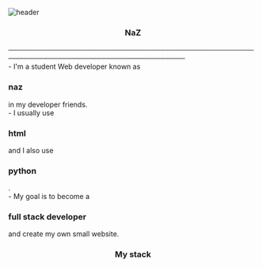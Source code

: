 ![header](https://capsule-render.vercel.app/api?type=waving&color=auto&height=150&section=header&text=Hi%20There👋&fontSize=70)
<h3 align="center">NaZ</h3>
──────────────────────────────────────────────────────────────────────────────────────</br>
- I'm a student Web developer known as <h3>naz</h3> in my developer friends.</br>
- I usually use <h3>html</h3> and I also use <h3>python</h3>.</br>
- My goal is to become a <h3>full stack developer</h3>and create my own small website.</br>
<h3 align="center">My stack</h3>

<p align="center">
